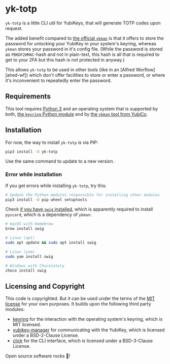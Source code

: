# yk-totp

`yk-totp` is a little CLI util for YubiKeys,
that will generate TOTP codes upon request.

The added benefit compared to [the official `ykman`][ykman] is that it offers
to store the password for unlocking your YubiKey in your system's keyring,
whereas `ykman` stores your password in it's config file.
(While the password is stored as `PBKDF2HMAC`-hash and not in plain-text,
this hash is all that is required to get to your 2FA
but this hash is not protected in anyway.)

This allows `yk-totp` to be used in other tools (like in an [Alfred Worflow][alred-wf])
which don't offer facilities to store or enter a password,
or where it's inconvenient to repeatedly enter the password.

## Requirements

This tool requires [Python 3][python] and an operating system that is supported by both,
[the `keyring` Python module][keyring] and by [the `ykman` tool from YubiCo][ykman].

## Installation

For now, the way to install `yk-totp` is via PIP:

```bash
pip3 install -U yk-totp
```

Use the same command to update to a new version.

### Error while installation

If you get errors while installing `yk-totp`, try this:

```bash
# Update the Python modules responsible for installing other modules
pip3 install -U pip wheel setuptools
```

Check [if you have `swig` installed][swig-installation],
which is apparently required to install `pyscard`,
which is a dependency of `ykman`:

```bash
# macOS with Homebrew
brew install swig

# Linux (apt)
sudo apt update && sudo apt install swig

# Linux (yum)
sudo yum install swig

# Windows with Chocolately
choco install swig
```

## Licensing and Copyright

This code is copyrighted.
But it can be used under the terms of the [MIT license](./LICENSE) for your own purposes.
It builds upon the following third party modules:

- [keyring][keyring] for the interaction with the operating system's keyring, which is MIT licensed.
- [yubikey-manager][ykman] for communicating with the YubiKey, which is licensed under a BSD-2-Clause License.
- [click][click] for the CLI interface, which is licensed under a BSD-3-Clause License.

Open source software rocks 🎸!

[ykman]: https://github.com/Yubico/yubikey-manager#readme
[alfred-wf]: https://www.alfredapp.com/help/workflows/
[python]: https://www.python.org
[keyring]: https://github.com/jaraco/keyring#readme
[click]: https://github.com/pallets/click#readme
[swig-installation]: http://www.swig.org/Doc4.0/Preface.html#Preface_installation
